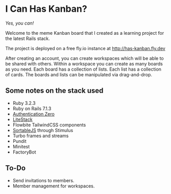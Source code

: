 # I Can Has Kanban?
*Yes, you can!*

Welcome to the meme Kanban board that I created as a learning project for the latest Rails stack.

The project is deployed on a free fly.io instance at http://has-kanban.fly.dev

After creating an account, you can create workspaces which will be able to be shared with others.
Within a workspace you can create as many boards as you need.
Each board has a collection of lists.
Each list has a collection of cards.
The boards and lists can be manipulated via drag-and-drop.

## Some notes on the stack used
- Ruby 3.2.3
- Ruby on Rails 7.1.3
- [Authentication Zero](https://github.com/lazaronixon/authentication-zero)
- [LiteStack](https://github.com/oldmoe/litestack)
- Flowbite TailwindCSS components
- [SortableJS](https://github.com/SortableJS/Sortable) through Stimulus
- Turbo frames and streams
- Pundit
- Minitest
- FactoryBot

## To-Do
- Send invitations to members.
- Member management for workspaces.
